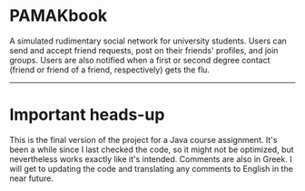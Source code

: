 # PAMAKbook
 A simulated rudimentary social network for university students. Users can send and accept friend requests, post on their friends' profiles, and join groups. Users are also notified when a first or second degree contact (friend or friend of a friend, respectively) gets the flu.
 
***
# Important heads-up
This is the final version of the project for a Java course assignment. It's been a while since I last checked the code, so it might not be optimized, but nevertheless works exactly like it's intended. Comments are also in Greek. I will get to updating the code and translating any comments to English in the near future.
